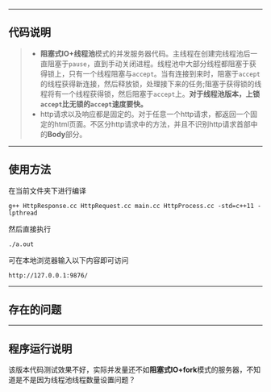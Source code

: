 - - -
## 代码说明
> * **阻塞式IO+线程池**模式的并发服务器代码。主线程在创建完线程池后一直阻塞于`pause`，直到手动关闭进程。线程池中大部分线程都阻塞于获得锁上，只有一个线程阻塞与`accept`。当有连接到来时，阻塞于`accept`的线程获得新连接，然后释放锁，处理接下来的任务;阻塞于获得锁的线程将有一个线程获得锁，然后阻塞于`accept`上。**对于线程池版本，上锁`accept`比无锁的`accept`速度要快。**
> * http请求以及响应都是固定的。对于任意一个http请求，都返回一个固定的html页面。不区分http请求中的方法，并且不识别http请求首部中的**Body**部分。
- - -
## 使用方法
在当前文件夹下进行编译
```
g++ HttpResponse.cc HttpRequest.cc main.cc HttpProcess.cc -std=c++11 -lpthread
```
然后直接执行
```
./a.out
```
可在本地浏览器输入以下内容即可访问
```
http://127.0.0.1:9876/
```

- - - 
## 存在的问题

- - - 
## 程序运行说明
该版本代码测试效果不好，实际并发量还不如**阻塞式IO+fork**模式的服务器，不知道是不是因为线程池线程数量设置问题？